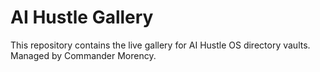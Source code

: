 # AI Hustle Gallery

This repository contains the live gallery for AI Hustle OS directory vaults. Managed by Commander Morency.
